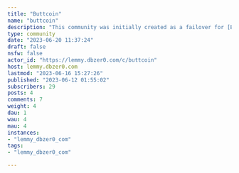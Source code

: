 ```yaml
---
title: "Buttcoin" 
name: "buttcoin"
description: "This community was initially created as a failover for [Buttcoin](https://www.reddit.com/r/Buttcoin). However the mods created instead a kbin instance which you can [find here](/c/Buttcoin@kbin.social)As such, I'm disabling this community in order to provide a centralized location."
type: community
date: "2023-06-20 11:37:24"
draft: false
nsfw: false
actor_id: "https://lemmy.dbzer0.com/c/buttcoin"
host: lemmy.dbzer0.com
lastmod: "2023-06-16 15:27:26"
published: "2023-06-12 01:55:02"
subscribers: 29
posts: 4
comments: 7
weight: 4
dau: 1
wau: 4
mau: 4
instances:
- "lemmy_dbzer0_com"
tags: 
- "lemmy_dbzer0_com"

---
```

